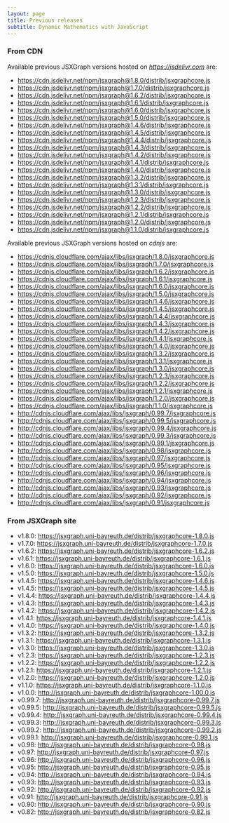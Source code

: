 ```yaml
---
layout: page
title: Previous releases
subtitle: Dynamic Mathematics with JavaScript
---
```


### From CDN

Available previous JSXGraph versions hosted on *<https://jsdelivr.com>* are:

- <https://cdn.jsdelivr.net/npm/jsxgraph@1.8.0/distrib/jsxgraphcore.js>
- <https://cdn.jsdelivr.net/npm/jsxgraph@1.7.0/distrib/jsxgraphcore.js>
- <https://cdn.jsdelivr.net/npm/jsxgraph@1.6.2/distrib/jsxgraphcore.js>
- <https://cdn.jsdelivr.net/npm/jsxgraph@1.6.1/distrib/jsxgraphcore.js>
- <https://cdn.jsdelivr.net/npm/jsxgraph@1.6.0/distrib/jsxgraphcore.js>
- <https://cdn.jsdelivr.net/npm/jsxgraph@1.5.0/distrib/jsxgraphcore.js>
- <https://cdn.jsdelivr.net/npm/jsxgraph@1.4.6/distrib/jsxgraphcore.js>
- <https://cdn.jsdelivr.net/npm/jsxgraph@1.4.5/distrib/jsxgraphcore.js>
- <https://cdn.jsdelivr.net/npm/jsxgraph@1.4.4/distrib/jsxgraphcore.js>
- <https://cdn.jsdelivr.net/npm/jsxgraph@1.4.3/distrib/jsxgraphcore.js>
- <https://cdn.jsdelivr.net/npm/jsxgraph@1.4.2/distrib/jsxgraphcore.js>
- <https://cdn.jsdelivr.net/npm/jsxgraph@1.4.1/distrib/jsxgraphcore.js>
- <https://cdn.jsdelivr.net/npm/jsxgraph@1.4.0/distrib/jsxgraphcore.js>
- <https://cdn.jsdelivr.net/npm/jsxgraph@1.3.2/distrib/jsxgraphcore.js>
- <https://cdn.jsdelivr.net/npm/jsxgraph@1.3.1/distrib/jsxgraphcore.js>
- <https://cdn.jsdelivr.net/npm/jsxgraph@1.3.0/distrib/jsxgraphcore.js>
- <https://cdn.jsdelivr.net/npm/jsxgraph@1.2.3/distrib/jsxgraphcore.js>
- <https://cdn.jsdelivr.net/npm/jsxgraph@1.2.2/distrib/jsxgraphcore.js>
- <https://cdn.jsdelivr.net/npm/jsxgraph@1.2.1/distrib/jsxgraphcore.js>
- <https://cdn.jsdelivr.net/npm/jsxgraph@1.2.0/distrib/jsxgraphcore.js>
- <https://cdn.jsdelivr.net/npm/jsxgraph@1.1.0/distrib/jsxgraphcore.js>

Available previous JSXGraph versions hosted on *cdnjs* are:

- <https://cdnjs.cloudflare.com/ajax/libs/jsxgraph/1.8.0/jsxgraphcore.js>
- <https://cdnjs.cloudflare.com/ajax/libs/jsxgraph/1.7.0/jsxgraphcore.js>
- <https://cdnjs.cloudflare.com/ajax/libs/jsxgraph/1.6.2/jsxgraphcore.js>
- <https://cdnjs.cloudflare.com/ajax/libs/jsxgraph/1.6.1/jsxgraphcore.js>
- <https://cdnjs.cloudflare.com/ajax/libs/jsxgraph/1.6.0/jsxgraphcore.js>
- <https://cdnjs.cloudflare.com/ajax/libs/jsxgraph/1.5.0/jsxgraphcore.js>
- <https://cdnjs.cloudflare.com/ajax/libs/jsxgraph/1.4.6/jsxgraphcore.js>
- <https://cdnjs.cloudflare.com/ajax/libs/jsxgraph/1.4.5/jsxgraphcore.js>
- <https://cdnjs.cloudflare.com/ajax/libs/jsxgraph/1.4.4/jsxgraphcore.js>
- <https://cdnjs.cloudflare.com/ajax/libs/jsxgraph/1.4.3/jsxgraphcore.js>
- <https://cdnjs.cloudflare.com/ajax/libs/jsxgraph/1.4.2/jsxgraphcore.js>
- <https://cdnjs.cloudflare.com/ajax/libs/jsxgraph/1.4.1/jsxgraphcore.js>
- <https://cdnjs.cloudflare.com/ajax/libs/jsxgraph/1.4.0/jsxgraphcore.js>
- <https://cdnjs.cloudflare.com/ajax/libs/jsxgraph/1.3.2/jsxgraphcore.js>
- <https://cdnjs.cloudflare.com/ajax/libs/jsxgraph/1.3.1/jsxgraphcore.js>
- <https://cdnjs.cloudflare.com/ajax/libs/jsxgraph/1.3.0/jsxgraphcore.js>
- <https://cdnjs.cloudflare.com/ajax/libs/jsxgraph/1.2.3/jsxgraphcore.js>
- <https://cdnjs.cloudflare.com/ajax/libs/jsxgraph/1.2.2/jsxgraphcore.js>
- <https://cdnjs.cloudflare.com/ajax/libs/jsxgraph/1.2.1/jsxgraphcore.js>
- <https://cdnjs.cloudflare.com/ajax/libs/jsxgraph/1.2.0/jsxgraphcore.js>
- <https://cdnjs.cloudflare.com/ajax/libs/jsxgraph/1.1.0/jsxgraphcore.js>
- <http://cdnjs.cloudflare.com/ajax/libs/jsxgraph/0.99.7/jsxgraphcore.js>
- <http://cdnjs.cloudflare.com/ajax/libs/jsxgraph/0.99.5/jsxgraphcore.js>
- <http://cdnjs.cloudflare.com/ajax/libs/jsxgraph/0.99.4/jsxgraphcore.js>
- <http://cdnjs.cloudflare.com/ajax/libs/jsxgraph/0.99.3/jsxgraphcore.js>
- <http://cdnjs.cloudflare.com/ajax/libs/jsxgraph/0.99.1/jsxgraphcore.js>
- <http://cdnjs.cloudflare.com/ajax/libs/jsxgraph/0.98/jsxgraphcore.js>
- <http://cdnjs.cloudflare.com/ajax/libs/jsxgraph/0.97/jsxgraphcore.js>
- <http://cdnjs.cloudflare.com/ajax/libs/jsxgraph/0.95/jsxgraphcore.js>
- <http://cdnjs.cloudflare.com/ajax/libs/jsxgraph/0.96/jsxgraphcore.js>
- <http://cdnjs.cloudflare.com/ajax/libs/jsxgraph/0.94/jsxgraphcore.js>
- <http://cdnjs.cloudflare.com/ajax/libs/jsxgraph/0.93/jsxgraphcore.js>
- <http://cdnjs.cloudflare.com/ajax/libs/jsxgraph/0.92/jsxgraphcore.js>
- <http://cdnjs.cloudflare.com/ajax/libs/jsxgraph/0.91/jsxgraphcore.js>

### From JSXGraph site

- v1.8.0: <https://jsxgraph.uni-bayreuth.de/distrib/jsxgraphcore-1.8.0.js>
- v1.7.0: <https://jsxgraph.uni-bayreuth.de/distrib/jsxgraphcore-1.7.0.js>
- v1.6.2: <https://jsxgraph.uni-bayreuth.de/distrib/jsxgraphcore-1.6.2.js>
- v1.6.1: <https://jsxgraph.uni-bayreuth.de/distrib/jsxgraphcore-1.6.1.js>
- v1.6.0: <https://jsxgraph.uni-bayreuth.de/distrib/jsxgraphcore-1.6.0.js>
- v1.5.0: <https://jsxgraph.uni-bayreuth.de/distrib/jsxgraphcore-1.5.0.js>
- v1.4.5: <https://jsxgraph.uni-bayreuth.de/distrib/jsxgraphcore-1.4.6.js>
- v1.4.5: <https://jsxgraph.uni-bayreuth.de/distrib/jsxgraphcore-1.4.5.js>
- v1.4.4: <https://jsxgraph.uni-bayreuth.de/distrib/jsxgraphcore-1.4.4.js>
- v1.4.3: <https://jsxgraph.uni-bayreuth.de/distrib/jsxgraphcore-1.4.3.js>
- v1.4.2: <https://jsxgraph.uni-bayreuth.de/distrib/jsxgraphcore-1.4.2.js>
- v1.4.1: <https://jsxgraph.uni-bayreuth.de/distrib/jsxgraphcore-1.4.1.js>
- v1.4.0: <https://jsxgraph.uni-bayreuth.de/distrib/jsxgraphcore-1.4.0.js>
- v1.3.2: <https://jsxgraph.uni-bayreuth.de/distrib/jsxgraphcore-1.3.2.js>
- v1.3.1: <https://jsxgraph.uni-bayreuth.de/distrib/jsxgraphcore-1.3.1.js>
- v1.3.0: <https://jsxgraph.uni-bayreuth.de/distrib/jsxgraphcore-1.3.0.js>
- v1.2.3: <https://jsxgraph.uni-bayreuth.de/distrib/jsxgraphcore-1.2.3.js>
- v1.2.2: <https://jsxgraph.uni-bayreuth.de/distrib/jsxgraphcore-1.2.2.js>
- v1.2.1: <https://jsxgraph.uni-bayreuth.de/distrib/jsxgraphcore-1.2.1.js>
- v1.2.0: <https://jsxgraph.uni-bayreuth.de/distrib/jsxgraphcore-1.2.0.js>
- v1.1.0: <https://jsxgraph.uni-bayreuth.de/distrib/jsxgraphcore-1.1.0.js>
- v1.0.0: <http://jsxgraph.uni-bayreuth.de/distrib/jsxgraphcore-1.00.0.js>
- v0.99.7: <http://jsxgraph.uni-bayreuth.de/distrib/jsxgraphcore-0.99.7.js>
- v0.99.5: <http://jsxgraph.uni-bayreuth.de/distrib/jsxgraphcore-0.99.5.js>
- v0.99.4: <http://jsxgraph.uni-bayreuth.de/distrib/jsxgraphcore-0.99.4.js>
- v0.99.3: <http://jsxgraph.uni-bayreuth.de/distrib/jsxgraphcore-0.99.3.js>
- v0.99.2: <http://jsxgraph.uni-bayreuth.de/distrib/jsxgraphcore-0.99.2.js>
- v0.99.1: <http://jsxgraph.uni-bayreuth.de/distrib/jsxgraphcore-0.99.1.js>
- v0.98: <http://jsxgraph.uni-bayreuth.de/distrib/jsxgraphcore-0.98.js>
- v0.97: <http://jsxgraph.uni-bayreuth.de/distrib/jsxgraphcore-0.97.js>
- v0.96: <http://jsxgraph.uni-bayreuth.de/distrib/jsxgraphcore-0.96.js>
- v0.95: <http://jsxgraph.uni-bayreuth.de/distrib/jsxgraphcore-0.95.js>
- v0.94: <http://jsxgraph.uni-bayreuth.de/distrib/jsxgraphcore-0.94.js>
- v0.93: <http://jsxgraph.uni-bayreuth.de/distrib/jsxgraphcore-0.93.js>
- v0.92: <http://jsxgraph.uni-bayreuth.de/distrib/jsxgraphcore-0.92.js>
- v0.91: <http://jsxgraph.uni-bayreuth.de/distrib/jsxgraphcore-0.91.js>
- v0.90: <http://jsxgraph.uni-bayreuth.de/distrib/jsxgraphcore-0.90.js>
- v0.82: <http://jsxgraph.uni-bayreuth.de/distrib/jsxgraphcore-0.82.js>
